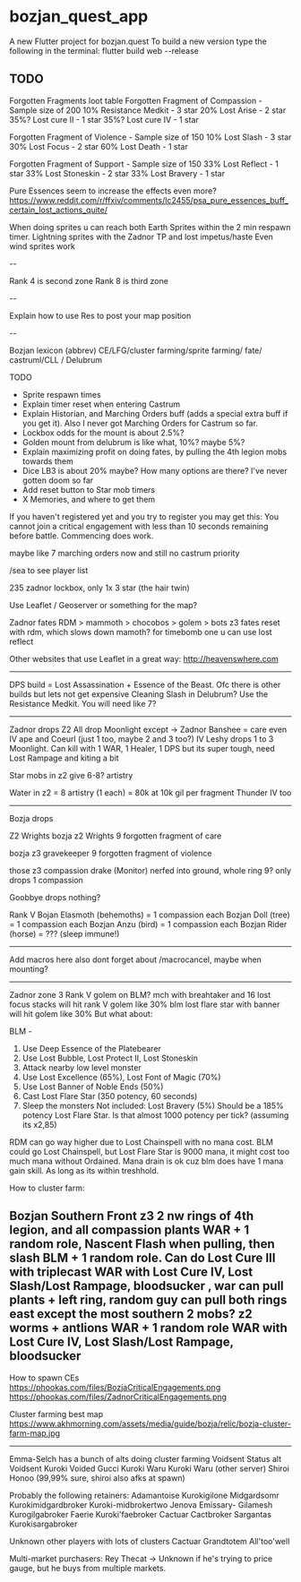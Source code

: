 # bozjan_quest_app

A new Flutter project for bozjan.quest
To build a new version type the following in the terminal:
flutter build web --release

## TODO

Forgotten Fragments loot table
Forgotten Fragment of Compassion - Sample size of 200
10% Resistance Medkit - 3 star
20% Lost Arise - 2 star
35%? Lost cure II - 1 star
35%? Lost cure IV - 1 star

Forgotten Fragment of Violence - Sample size of 150
10% Lost Slash - 3 star
30% Lost Focus - 2 star
60% Lost Death - 1 star

Forgotten Fragment of Support - Sample size of 150
33% Lost Reflect - 1 star
33% Lost Stoneskin - 2 star
33% Lost Bravery - 1 star

Pure Essences seem to increase the effects even more?
https://www.reddit.com/r/ffxiv/comments/lc2455/psa_pure_essences_buff_certain_lost_actions_quite/

When doing sprites u can reach both Earth Sprites within the 2 min respawn timer.
Lightning sprites with the Zadnor TP and lost impetus/haste
Even wind sprites work

--

Rank 4 is second zone
Rank 8 is third zone

--

Explain how to use Res <pos> to post your map position

--

Bozjan lexicon (abbrev)
CE/LFG/cluster farming/sprite farming/ fate/ castruml/CLL / Delubrum

TODO
- Sprite respawn times
- Explain timer reset when entering Castrum
- Explain Historian, and Marching Orders buff (adds a special extra buff if you get it). Also I never got Marching Orders for Castrum so far.
- Lockbox odds for the mount is about 2.5%?
- Golden mount from delubrum is like what, 10%? maybe 5%?
- Explain maximizing profit on doing fates, by pulling the 4th legion mobs towards them
- Dice LB3 is about 20% maybe? How many options are there? I've never gotten doom so far
- Add reset button to Star mob timers
- X Memories, and where to get them

If you haven't registered yet and you try to register you may get this:
You cannot join a critical engagement with less than 10 seconds remaining before battle.
Commencing does work.


maybe like 7 marching orders now and still no castrum priority



/sea to see player list


235 zadnor lockbox, only 1x 3 star (the hair twin)


Use Leaflet / Geoserver or something for the map?


Zadnor fates RDM > mammoth > chocobos > golem > bots
z3 fates reset with rdm, which slows down mamoth?
for timebomb one u can use lost reflect


Other websites that use Leaflet in a great way:
http://heavenswhere.com


----

DPS build = Lost Assassination + Essence of the Beast. Ofc there is other builds but lets not get expensive
Cleaning Slash in Delubrum? Use the Resistance Medkit. You will need like 7?



----

Zadnor drops
Z2
All drop Moonlight except -> Zadnor Banshee =  care
even IV ape and Coeurl (just 1 too, maybe 2 and 3 too?)
IV Leshy drops 1 to 3 Moonlight. Can kill with 1 WAR, 1 Healer, 1 DPS but its super tough, need Lost Rampage and kiting a bit

Star mobs in z2 give 6-8? artistry

Water in z2 = 8 artistry (1 each) = 80k at 10k gil per fragment
Thunder IV too

---
Bozja drops

Z2
Wrights
bozja z2 Wrights
9 forgotten fragment of care

bozja z3 gravekeeper
9 forgotten fragment of violence

those z3 compassion drake (Monitor) nerfed into ground, whole ring 9? only drops 1 compassion

Goobbye drops nothing?

Rank V
Bojan Elasmoth (behemoths) = 1 compassion each
Bozjan Doll (tree) = 1 compassion each
Bozjan Anzu (bird) = 1 compassion each
Bozjan Rider (horse) = ??? (sleep immune!)


---

Add macros here
also dont forget about /macrocancel, maybe when mounting?

-----

Zadnor zone 3  Rank V golem on BLM?
mch with breahtaker and 16 lost focus stacks will hit rank V golem like 30%
blm lost flare star with banner will hit golem like 30%
But what about:

BLM - 

1. Use Deep Essence of the Platebearer
2. Use Lost Bubble, Lost Protect II, Lost Stoneskin
3. Attack nearby low level monster
4. Use Lost Excellence (65%), Lost Font of Magic (70%)
5. Use Lost Banner of Noble Ends  (50%)
6. Cast Lost Flare Star (350 potency, 60 seconds)
7. Sleep the monsters
Not included: Lost Bravery (5%)
Should be a 185% potency Lost Flare Star.
Is that almost 1000 potency per tick? (assuming its x2,85)

RDM can go way higher due to Lost Chainspell with no mana cost.
BLM could go Lost Chainspell, but Lost Flare Star is 9000 mana,
it might cost too much mana without Ordained.
Mana drain is ok cuz blm does have 1 mana gain skill.
As long as its within treshhold.


How to cluster farm:

Bozjan Southern Front
z3 2 nw rings of 4th legion, and all compassion plants
    WAR + 1 random role, Nascent Flash when pulling, then slash
    BLM + 1 random role. Can do Lost Cure III with triplecast
WAR with Lost Cure IV, Lost Slash/Lost Rampage, bloodsucker
, war can pull plants + left ring, random guy can pull both rings east except the most southern 2 mobs?
z2 worms + antlions
    WAR + 1 random role
WAR with Lost Cure IV, Lost Slash/Lost Rampage, bloodsucker
-----------

How to spawn CEs
https://phookas.com/files/BozjaCriticalEngagements.png
https://phookas.com/files/ZadnorCriticalEngagements.png

Cluster farming best map
https://www.akhmorning.com/assets/media/guide/bozja/relic/bozja-cluster-farm-map.jpg

-----------------------
Emma-Selch has a bunch of alts doing cluster farming
Voidsent Status alt
Voidsent Kuroki
Voided Gucci
Kuroki Waru
Kuroki Waru (other server)
Shiroi Honoo (99,99% sure, shiroi also afks at spawn)

Probably the following retainers:
Adamantoise
    Kurokigilone
Midgardsomr
    Kurokimidgardbroker
    Kuroki-midbrokertwo
Jenova
    Emissary-
Gilamesh
    Kurogilgabroker 
Faerie
    Kuroki'faebroker
Cactuar
    Cactbroker
Sargantas
    Kurokisargabroker

Unknown other players with lots of clusters
Cactuar
    Grandtotem
    All'too'well 

Multi-market purchasers:
Rey Thecat -> Unknown if he's trying to price gauge, but he buys from multiple markets.
